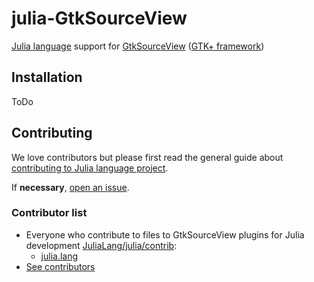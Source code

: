 # julia-GtkSourceView
[Julia language](https://julialang.org/) support for [GtkSourceView](https://wiki.gnome.org/Projects/GtkSourceView) ([GTK+ framework](https://www.gtk.org/))

## Installation
ToDo

## Contributing
We love contributors but please first read the general guide about [contributing to Julia language project](https://github.com/JuliaLang/julia/blob/master/CONTRIBUTING.md).

If **necessary**, [open an issue](https://github.com/JuliaEditorSupport/julia-GtkSourceView/issues).

### Contributor list
- Everyone who contribute to files to GtkSourceView plugins for Julia development [JuliaLang/julia/contrib](https://github.com/JuliaLang/julia/tree/5b95805fc73abe672a85ef04249cf34378ec9f74/contrib):
  - [julia.lang](https://github.com/JuliaLang/julia/blob/f9217a7de5a47fd7580a22e376061f792951c1f6/contrib/julia.lang)
- [See contributors](https://github.com/JuliaEditorSupport/julia-GtkSourceView/graphs/contributors)
